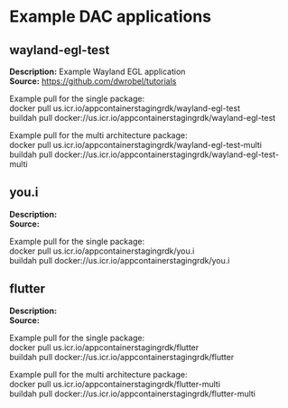 # Example DAC applications

## wayland-egl-test

**Description:** Example Wayland EGL application  
**Source:** https://github.com/dwrobel/tutorials  

Example pull for the single package:  
docker pull us.icr.io/appcontainerstagingrdk/wayland-egl-test  
buildah pull docker://us.icr.io/appcontainerstagingrdk/wayland-egl-test  

Example pull for the multi architecture package:  
docker pull us.icr.io/appcontainerstagingrdk/wayland-egl-test-multi  
buildah pull docker://us.icr.io/appcontainerstagingrdk/wayland-egl-test-multi  

## you.i

**Description:**  
**Source:**  

Example pull for the single package:  
docker pull us.icr.io/appcontainerstagingrdk/you.i  
buildah pull docker://us.icr.io/appcontainerstagingrdk/you.i  

## flutter

**Description:**  
**Source:**  

Example pull for the single package:  
docker pull us.icr.io/appcontainerstagingrdk/flutter  
buildah pull docker://us.icr.io/appcontainerstagingrdk/flutter  

Example pull for the multi architecture package:  
docker pull us.icr.io/appcontainerstagingrdk/flutter-multi  
buildah pull docker://us.icr.io/appcontainerstagingrdk/flutter-multi  
